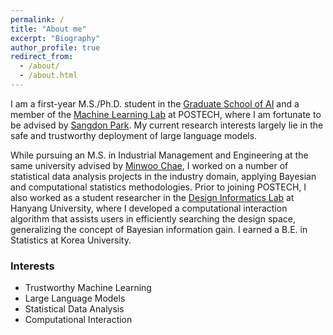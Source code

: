 ```yaml
---
permalink: /
title: "About me"
excerpt: "Biography"
author_profile: true
redirect_from: 
  - /about/
  - /about.html
---
```



I am a first-year M.S./Ph.D. student in the [Graduate School of AI](https://ai.postech.ac.kr/) and a member of the [Machine Learning Lab](https://ml.postech.ac.kr/) at POSTECH, where I am fortunate to be advised by [Sangdon Park](https://sangdon.github.io/). My current research interests largely lie in the safe and trustworthy deployment of large language models.

While pursuing an M.S. in Industrial Management and Engineering at the same university advised by [Minwoo Chae](https://sds.postech.ac.kr/), I worked on a number of statistical data analysis projects in the industry domain, applying Bayesian and computational statistics methodologies. Prior to joining POSTECH, I also worked as a student researcher in the [Design Informatics Lab](https://designinformatics.hanyang.ac.kr/) at Hanyang University, where I developed a computational interaction algorithm that assists users in efficiently searching the design space, generalizing the concept of Bayesian information gain. I earned a B.E. in Statistics at Korea University.


### Interests
- Trustworthy Machine Learning
- Large Language Models
- Statistical Data Analysis
- Computational Interaction
